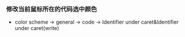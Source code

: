 ### 修改当前鼠标所在的代码选中颜色
- color scheme -> general -> code -> Identifier under caret\&Identifier under caret(write)
